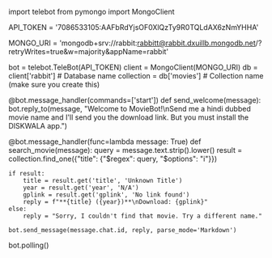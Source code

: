 import telebot
from pymongo import MongoClient

API_TOKEN = '7086533105:AAFbRdYjsOF0XlQzTy9R0TQLdAX6zNmYHHA'

MONGO_URI = 'mongodb+srv://rabbit:rabbitt@rabbit.dxuillb.mongodb.net/?retryWrites=true&w=majority&appName=rabbit'

bot = telebot.TeleBot(API_TOKEN)
client = MongoClient(MONGO_URI)
db = client['rabbit']            # Database name
collection = db['movies']        # Collection name (make sure you create this)

@bot.message_handler(commands=['start'])
def send_welcome(message):
    bot.reply_to(message, "Welcome to MovieBot!\nSend me a hindi dubbed movie name and I'll send you the download link. But you must install the DISKWALA app.")

@bot.message_handler(func=lambda message: True)
def search_movie(message):
    query = message.text.strip().lower()
    result = collection.find_one({"title": {"$regex": query, "$options": "i"}})

    if result:
        title = result.get('title', 'Unknown Title')
        year = result.get('year', 'N/A')
        gplink = result.get('gplink', 'No link found')
        reply = f"**{title} ({year})**\nDownload: {gplink}"
    else:
        reply = "Sorry, I couldn't find that movie. Try a different name."

    bot.send_message(message.chat.id, reply, parse_mode='Markdown')

bot.polling()
